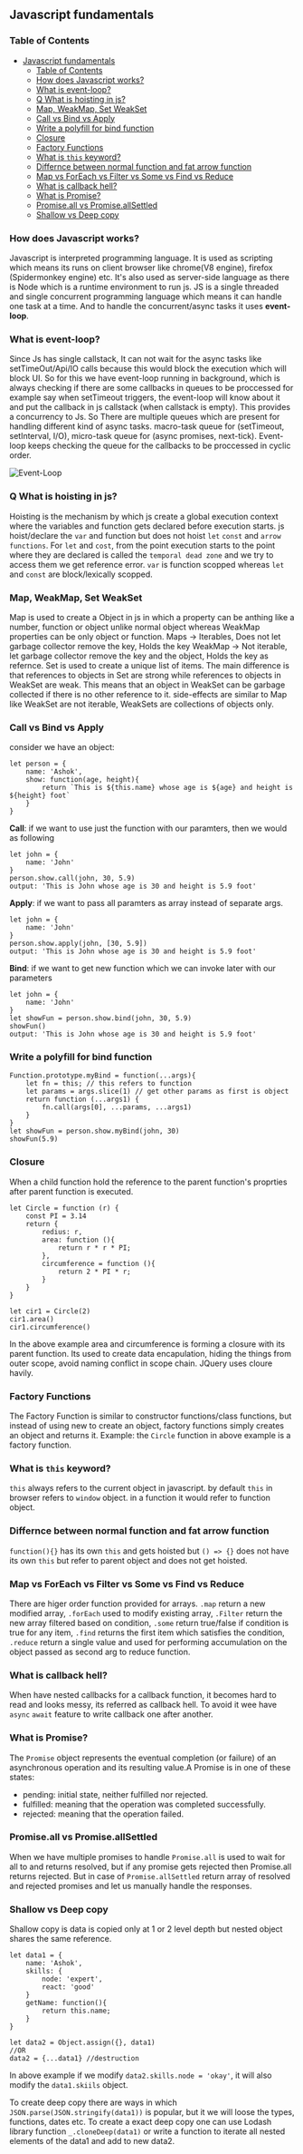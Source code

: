 ## Javascript fundamentals

### Table of Contents  
- [Javascript fundamentals](#javascript-fundamentals)
  - [Table of Contents](#table-of-contents)
  - [How does Javascript works?](#how-does-javascript-works)
  - [What is event-loop?](#what-is-event-loop)
  - [Q What is hoisting in js?](#q-what-is-hoisting-in-js)
  - [Map, WeakMap, Set WeakSet](#map-weakmap-set-weakset)
  - [Call vs Bind vs Apply](#call-vs-bind-vs-apply)
  - [Write a polyfill for bind function](#write-a-polyfill-for-bind-function)
  - [Closure](#closure)
  - [Factory Functions](#factory-functions)
  - [What is `this` keyword?](#what-is-this-keyword)
  - [Differnce between normal function and fat arrow function](#differnce-between-normal-function-and-fat-arrow-function)
  - [Map vs ForEach vs Filter vs Some vs Find vs Reduce](#map-vs-foreach-vs-filter-vs-some-vs-find-vs-reduce)
  - [What is callback hell?](#what-is-callback-hell)
  - [What is Promise?](#what-is-promise)
  - [Promise.all vs Promise.allSettled](#promiseall-vs-promiseallsettled)
  - [Shallow vs Deep copy](#shallow-vs-deep-copy)


### How does Javascript works?

Javascript is interpreted programming language. It is used as scripting which means its runs on client browser like chrome(V8 engine), firefox (Spidermonkey engine) etc. It's also used as server-side language as there is Node which is a runtime environment to run js.
JS is a single threaded and single concurrent programming language which means it can handle one task at a time. And to handle the concurrent/async tasks it uses **event-loop**.

### What is event-loop?

Since Js has single callstack, It can not wait for the async tasks like setTimeOut/Api/IO calls because this would block the execution which will block UI. So for this we have event-loop running in background, which is always checking if there are some callbacks in queues to be proccessed for example say when setTimeout triggers, the event-loop will know about it and put the callback in js callstack (when callstack is empty). This provides a concurrency to Js.
So There are multiple queues which are present for handling different kind of async tasks. macro-task queue for (setTimeout, setInterval, I/O), micro-task queue for (async promises, next-tick). Event-loop keeps checking the queue for the callbacks to be proccessed in cyclic order.

![Event-Loop](../../public/event-loop.jpg.png)

### Q What is hoisting in js?

Hoisting is the mechanism by which js create a global execution context where the variables and function gets declared before execution starts. js hoist/declare the `var` and function but does not hoist `let` `const` and `arrow functions`. For `let` and `cost`, from the point execution starts to the point where they are declared is called the `temporal dead zone` and we try to access them we get reference error.
`var` is function scopped whereas `let` and `const` are block/lexically scopped. 


### Map, WeakMap, Set WeakSet

Map is used to create a Object in js in which a property can be anthing like a number, function or object unlike normal object whereas WeakMap properties can be only object or function. 
Maps -> Iterables, Does not let garbage collector remove the key, Holds the key
WeakMap -> Not iterable, let garbage collector remove the key and the object, Holds the key as refernce.
Set is used to create a unique list of items. The main difference is that references to objects in Set are strong while references to objects in WeakSet are weak. This means that an object in WeakSet can be garbage collected if there is no other reference to it. side-effects are similar to Map like WeakSet are not iterable, WeakSets are collections of objects only.

### Call vs Bind vs Apply

consider we have an object:
```
let person = {
    name: 'Ashok', 
    show: function(age, height){ 
        return `This is ${this.name} whose age is ${age} and height is ${height} foot`
    }
}
```
**Call**: if we want to use just the function with our paramters, then we would as following
```
let john = {
    name: 'John' 
}
person.show.call(john, 30, 5.9)
output: 'This is John whose age is 30 and height is 5.9 foot'
```
**Apply**: if we want to pass all paramters as array instead of separate args. 
```
let john = {
    name: 'John' 
}
person.show.apply(john, [30, 5.9])
output: 'This is John whose age is 30 and height is 5.9 foot'
```
**Bind**: if we want to get new function which we can invoke later with our parameters
```
let john = {
    name: 'John' 
}
let showFun = person.show.bind(john, 30, 5.9)
showFun()
output: 'This is John whose age is 30 and height is 5.9 foot'
```

### Write a polyfill for bind function

```
Function.prototype.myBind = function(...args){
    let fn = this; // this refers to function
    let params = args.slice(1) // get other params as first is object
    return function (...args1) {
        fn.call(args[0], ...params, ...args1)
    }
}
let showFun = person.show.myBind(john, 30)
showFun(5.9)
```


### Closure

When a child function hold the reference to the parent function's proprties after parent function is executed.
```
let Circle = function (r) {
    const PI = 3.14
    return {
        redius: r,
        area: function (){
            return r * r * PI;
        },
        circumference = function (){
            return 2 * PI * r;
        }
    }
}

let cir1 = Circle(2)
cir1.area()
cir1.circumference()
```
In the above example area and circumference is forming a closure with its parent function.
Its used to create data encapulation, hiding the things from outer scope, avoid naming conflict in scope chain. JQuery uses cloure havily.


### Factory Functions

The Factory Function is similar to constructor functions/class functions, but instead of using new to create an object, factory functions simply creates an object and returns it.
Example: the `Circle` function in above example is a factory function.

### What is `this` keyword?

`this` always refers to the current object in javascript. by default `this` in browser refers to `window` object. in a function it would refer to function object.

### Differnce between normal function and fat arrow function

`function(){}` has its own `this` and gets hoisted but `() => {}` does not have its own `this` but refer to parent object and does not get hoisted.  

### Map vs ForEach vs Filter vs Some vs Find vs Reduce

There are higer order function provided for arrays. `.map` return a new modified array, `.forEach` used to modify existing array, `.Filter` return the new array filtered based on condition, `.some` return true/false if condition is true for any item, `.find` returns the first item which satisfies the condition, `.reduce` return a single value and used for performing accumulation on the object passed as second arg to reduce function.


### What is callback hell?

When have nested callbacks for a callback function, it becomes hard to read and looks messy, its referred as callback hell. To avoid it wee have `async` `await` feature to write callback one after another.

### What is Promise?

The `Promise` object represents the eventual completion (or failure) of an asynchronous operation and its resulting value.A Promise is in one of these states:
- pending: initial state, neither fulfilled nor rejected.
- fulfilled: meaning that the operation was completed successfully.
- rejected: meaning that the operation failed.

### Promise.all vs Promise.allSettled

When we have multiple promises to handle `Promise.all` is used to wait for all to and returns resolved, but if any promise gets rejected then Promise.all returns rejected. But in case of `Promise.allSettled` return array of resolved and rejected promises and let us manually handle the responses. 

### Shallow vs Deep copy
Shallow copy is data is copied only at 1 or 2 level depth but nested object shares the same reference.
```
let data1 = {
    name: 'Ashok',
    skills: {
        node: 'expert',
        react: 'good'
    }
    getName: function(){
        return this.name;
    }
}

let data2 = Object.assign({}, data1)
//OR
data2 = {...data1} //destruction
```
In above example if we modify `data2.skills.node = 'okay'`, it will also modify the `data1.skiils` object.

To create deep copy there are ways in which `JSON.parse(JSON.stringify(data1))` is popular, but it we will loose the types, functions, dates etc. To create a exact deep copy one can use Lodash library function `_.cloneDeep(data1)` or write a function to iterate all nested elements of the data1 and add to new data2.

